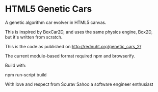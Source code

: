 HTML5 Genetic Cars
==================

A genetic algorithm car evolver in HTML5 canvas.

This is inspired by BoxCar2D, and uses the same physics engine, Box2D, but it's written from scratch.

This is the code as published on http://rednuht.org/genetic_cars_2/

The current module-based format required npm and browserify.

Build with:

npm run-script build


With love and respect from Sourav Sahoo
a software engineer enthusiast
